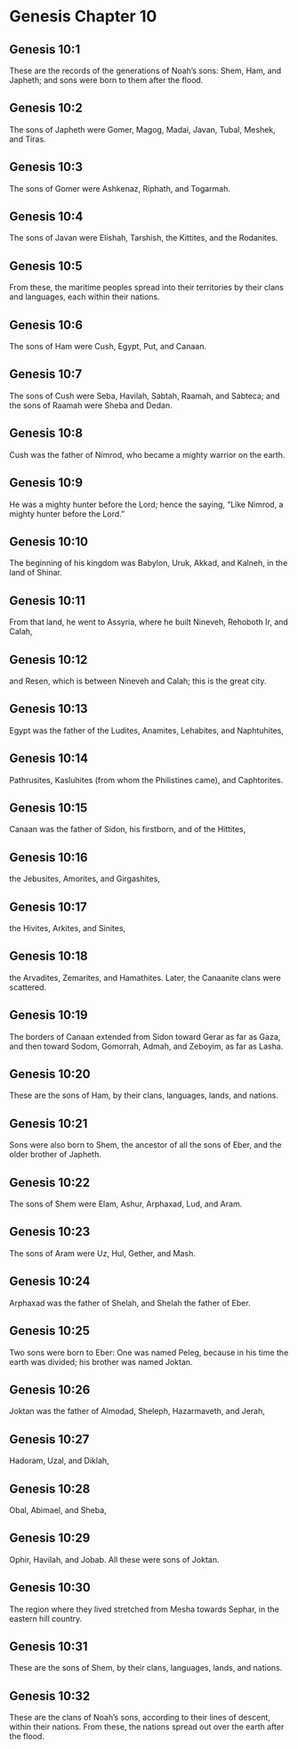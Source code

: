 # Genesis Chapter 10

## Genesis 10:1
These are the records of the generations of Noah’s sons: Shem, Ham, and Japheth; and sons were born to them after the flood.

## Genesis 10:2
The sons of Japheth were Gomer, Magog, Madai, Javan, Tubal, Meshek, and Tiras.

## Genesis 10:3
The sons of Gomer were Ashkenaz, Riphath, and Togarmah.

## Genesis 10:4
The sons of Javan were Elishah, Tarshish, the Kittites, and the Rodanites.

## Genesis 10:5
From these, the maritime peoples spread into their territories by their clans and languages, each within their nations.

## Genesis 10:6
The sons of Ham were Cush, Egypt, Put, and Canaan.

## Genesis 10:7
The sons of Cush were Seba, Havilah, Sabtah, Raamah, and Sabteca; and the sons of Raamah were Sheba and Dedan.

## Genesis 10:8
Cush was the father of Nimrod, who became a mighty warrior on the earth.

## Genesis 10:9
He was a mighty hunter before the Lord; hence the saying, “Like Nimrod, a mighty hunter before the Lord.”

## Genesis 10:10
The beginning of his kingdom was Babylon, Uruk, Akkad, and Kalneh, in the land of Shinar.

## Genesis 10:11
From that land, he went to Assyria, where he built Nineveh, Rehoboth Ir, and Calah,

## Genesis 10:12
and Resen, which is between Nineveh and Calah; this is the great city.

## Genesis 10:13
Egypt was the father of the Ludites, Anamites, Lehabites, and Naphtuhites,

## Genesis 10:14
Pathrusites, Kasluhites (from whom the Philistines came), and Caphtorites.

## Genesis 10:15
Canaan was the father of Sidon, his firstborn, and of the Hittites,

## Genesis 10:16
the Jebusites, Amorites, and Girgashites,

## Genesis 10:17
the Hivites, Arkites, and Sinites,

## Genesis 10:18
the Arvadites, Zemarites, and Hamathites. Later, the Canaanite clans were scattered.

## Genesis 10:19
The borders of Canaan extended from Sidon toward Gerar as far as Gaza, and then toward Sodom, Gomorrah, Admah, and Zeboyim, as far as Lasha.

## Genesis 10:20
These are the sons of Ham, by their clans, languages, lands, and nations.

## Genesis 10:21
Sons were also born to Shem, the ancestor of all the sons of Eber, and the older brother of Japheth.

## Genesis 10:22
The sons of Shem were Elam, Ashur, Arphaxad, Lud, and Aram.

## Genesis 10:23
The sons of Aram were Uz, Hul, Gether, and Mash.

## Genesis 10:24
Arphaxad was the father of Shelah, and Shelah the father of Eber.

## Genesis 10:25
Two sons were born to Eber: One was named Peleg, because in his time the earth was divided; his brother was named Joktan.

## Genesis 10:26
Joktan was the father of Almodad, Sheleph, Hazarmaveth, and Jerah,

## Genesis 10:27
Hadoram, Uzal, and Diklah,

## Genesis 10:28
Obal, Abimael, and Sheba,

## Genesis 10:29
Ophir, Havilah, and Jobab. All these were sons of Joktan.

## Genesis 10:30
The region where they lived stretched from Mesha towards Sephar, in the eastern hill country.

## Genesis 10:31
These are the sons of Shem, by their clans, languages, lands, and nations.

## Genesis 10:32
These are the clans of Noah’s sons, according to their lines of descent, within their nations. From these, the nations spread out over the earth after the flood.

